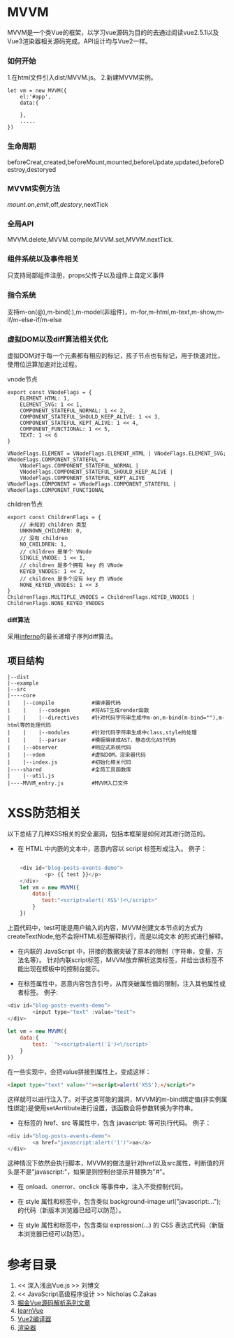 # MVVM
 MVVM是一个类Vue的框架，以学习vue源码为目的的去通过阅读vue2.5.1以及Vue3渲染器相关源码完成。API设计均与Vue2一样。
### 如何开始
1.在html文件引入dist/MVVM.js。
2.新建MVVM实例。

    let vm = new MVVM({
        el:'#app',
        data:{
    
        },
        .....
    })
### 生命周期
beforeCreat,created,beforeMount,mounted,beforeUpdate,updated,beforeDestroy,destoryed
### MVVM实例方法
$mount.$on,$emit,$off,$destory,$nextTick
### 全局API
MVVM.delete,MVVM.compile,MVVM.set,MVVM.nextTick.


### 组件系统以及事件相关
只支持局部组件注册，props父传子以及组件上自定义事件

### 指令系统
支持m-on(@),m-bind(:),m-model(非组件)，m-for,m-html,m-text,m-show,m-if/m-else-if/m-else

### 虚拟DOM以及diff算法相关优化
虚拟DOM对于每一个元素都有相应的标记，孩子节点也有标记，用于快速对比，使用位运算加速对比过程。

vnode节点


    export const VNodeFlags = {
        ELEMENT_HTML: 1,
        ELEMENT_SVG: 1 << 1,
        COMPONENT_STATEFUL_NORMAL: 1 << 2,
        COMPONENT_STATEFUL_SHOULD_KEEP_ALIVE: 1 << 3,
        COMPONENT_STATEFUL_KEPT_ALIVE: 1 << 4,
        COMPONENT_FUNCTIONAL: 1 << 5,
        TEXT: 1 << 6
    }
    
    VNodeFlags.ELEMENT = VNodeFlags.ELEMENT_HTML | VNodeFlags.ELEMENT_SVG;
    VNodeFlags.COMPONENT_STATEFUL =
        VNodeFlags.COMPONENT_STATEFUL_NORMAL |
        VNodeFlags.COMPONENT_STATEFUL_SHOULD_KEEP_ALIVE |
        VNodeFlags.COMPONENT_STATEFUL_KEPT_ALIVE
    VNodeFlags.COMPONENT = VNodeFlags.COMPONENT_STATEFUL | VNodeFlags.COMPONENT_FUNCTIONAL
children节点

    export const ChildrenFlags = {
        // 未知的 children 类型
        UNKNOWN_CHILDREN: 0,
        // 没有 children
        NO_CHILDREN: 1,
        // children 是单个 VNode
        SINGLE_VNODE: 1 << 1,
        // children 是多个拥有 key 的 VNode
        KEYED_VNODES: 1 << 2,
        // children 是多个没有 key 的 VNode
        NONE_KEYED_VNODES: 1 << 3
    }
    ChildrenFlags.MULTIPLE_VNODES = ChildrenFlags.KEYED_VNODES | ChildrenFlags.NONE_KEYED_VNODES
#### diff算法
采用[inferno](https://github.com/infernojs/inferno "inferno")的最长递增子序列diff算法。

## 项目结构


    |--dist
    |--example
    |--src
    |----core
    |    |--compile            #编译器代码
    |    |    |--codegen       #将AST生成render函数
    |    |    |--directives    #针对代码字符串生成中m-on,m-bind(m-bind=""),m-html等的处理代码
    |    |    |--modules       #针对代码字符串生成中class,style的处理
    |    |    |--parser        #模板编译成AST，静态优化AST代码
    |    |--observer           #响应式系统代码
    |    |--vdom               #虚拟DOM，渲染器代码
    |    |--index.js           #初始化相关代码
    |----shared                #全局工具函数库
    |    |--util.js
    |----MVVM_entry.js         #MVVM入口文件

# XSS防范相关
以下总结了几种XSS相关的安全漏洞，包括本框架是如何对其进行防范的。
- 在 HTML 中内嵌的文本中，恶意内容以 script 标签形成注入。
   例子：
```javascript

    <div id="blog-posts-events-demo">
            <p> {{ test }}</p>
    </div>
    let vm = new MVVM({
        data:{
           test:"<script>alert('XSS')<\/script>"
        }
    })
```
上面代码中，test可能是用户输入的内容，MVVM创建文本节点的方式为createTextNode,他不会将HTML标签解释执行，而是以纯文本
的形式进行解释。
- 在内联的 JavaScript 中，拼接的数据突破了原本的限制（字符串，变量，方法名等）。
针对内联script标签，MVVM放弃解析这类标签，并给出该标签不能出现在模板中的控制台提示。

- 在标签属性中，恶意内容包含引号，从而突破属性值的限制，注入其他属性或者标签。
例子:

```javascript
<div id="blog-posts-events-demo">
        <input type="text" :value="test">     
</div>
		
let vm = new MVVM({
	data:{
		test: `"><script>alert('1')<\/script>`
	}
})
```
在一些实现中，会把value拼接到属性上，变成这样：
```html
<input type="text" value=""><script>alert('XSS');</script>">
```
这样就可以进行注入了。对于这类可能的漏洞，MVVM的m-bind绑定值(非实例属性绑定)是使用setArrtibute进行设置，该函数会将参数转换为字符串。

- 在标签的 href、src 等属性中，包含 javascript: 等可执行代码。
例子：
```javascript
<div id="blog-posts-events-demo">
        <a href="javascript:alert('1')">aa</a>
</div>
```
这种情况下依然会执行脚本，MVVM的做法是针对href以及src属性，判断值的开头是不是"javascript:"，如果是则控制台提示并替换为"#"。

- 在 onload、onerror、onclick 等事件中，注入不受控制代码。

- 在 style 属性和标签中，包含类似 background-image:url("javascript:..."); 的代码（新版本浏览器已经可以防范）。
- 在 style 属性和标签中，包含类似 expression(...) 的 CSS 表达式代码（新版本浏览器已经可以防范）。


# 参考目录

1. << 深入浅出Vue.js >> 刘博文
2. << JavaScript高级程序设计 >> Nicholas C.Zakas
3. [掘金Vue源码解析系列文章](https://juejin.im/user/3438928101376718/posts?sort=newest "掘金Vue源码解析系列文章")
4. [learnVue](https://github.com/answershuto/learnVue "learnVue")
5. [Vue2编译器](http://caibaojian.com/vue-design/art/80vue-compiler-start.html "Vue2编译器")
6. [渲染器](http://hcysun.me/vue-design/zh/essence-of-comp.html "渲染器")
